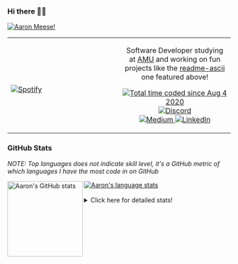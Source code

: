 ### Hi there 👋🏻
[![Aaron Meese!](https://user-images.githubusercontent.com/17814535/88975338-a2aabf00-d27f-11ea-963f-8a19608716b4.png)](https://github.com/ajmeese7/readme-ascii "README ASCII")

<!-- Modified from project here: https://github.com/novatorem/novatorem -->
<table width="100%"> 
  <tr>
  <td width="50%">
      
&nbsp; <br> [![Spotify](https://ajmeese7.vercel.app/api/spotify)](https://open.spotify.com/user/ajmeese)

  </td>
  <td width="50%">
    <p align="center">
    Software Developer studying at <a href="https://www.amu.apus.edu/">AMU</a> and working on fun 
    projects like the <a href="https://github.com/ajmeese7/readme-ascii">readme-ascii</a> one featured above!
    </p>
    <p align="center">
      <a href="https://wakatime.com/@f726891d-3b02-46cd-9b60-e8c59f9e2b14">
        <img src="https://wakatime.com/badge/user/f726891d-3b02-46cd-9b60-e8c59f9e2b14.svg" alt="Total time coded since Aug 4 2020" title="WakaTime" />
      </a>
      <a href="http://link.aaronmeese.com/discord">
        <img src="https://img.shields.io/badge/discord-ajmeese7%234835-369?style=flat-square&logo=discord&logoColor=white&color=purple" alt="Discord" title="Discord">
      </a>
      <br />
      <a href="https://link.aaronmeese.com/medium">
        <img src="https://img.shields.io/badge/medium-ajmeese7-1DB954?style=flat-square&logo=medium&logoColor=white" alt="Medium" title="Medium">
      </a>
      <a href="https://link.aaronmeese.com/linkedin">
        <img src="https://img.shields.io/badge/linkedIn-aaronmeese-1DB954?style=flat-square&logo=linkedin&logoColor=white&color=blue" alt="LinkedIn" title="LinkedIn">
      </a>
    </p>
  </td>

</table>

[//]: <> (The `&nbsp;` is to have Aphelion take up more space)

### GitHub Stats ###
*NOTE: Top languages does not indicate skill level, it's a GitHub metric of which languages I have the most code in on GitHub*

<a href="https://profile-summary-for-github.com/user/ajmeese7">
  <img align="left" height="170px" src="https://github-readme-stats.vercel.app/api?username=ajmeese7&show_icons=true&line_height=27&count_private=true&include_all_commits=true" alt="Aaron's GitHub stats"/>
  <img src="https://github-readme-stats.vercel.app/api/top-langs/?username=ajmeese7&hide_langs_below=5&layout=compact" alt="Aaron's language stats"/>
</a>

<br />
<br />
<details>
<summary>Click here for detailed stats!</summary>

### :zap: Recent Activity
<!--START_SECTION:activity-->
1. 🗣 Commented on [#230](https://github.com/bonfire-networks/bonfire-app/issues/230) in [bonfire-networks/bonfire-app](https://github.com/bonfire-networks/bonfire-app)
2. 🎉 Merged PR [#2](https://github.com/meese-enterprises/website/pull/2) in [meese-enterprises/website](https://github.com/meese-enterprises/website)
3. 🎉 Merged PR [#1](https://github.com/meese-enterprises/website/pull/1) in [meese-enterprises/website](https://github.com/meese-enterprises/website)
4. ❗️ Closed issue [#1](https://github.com/meese-enterprises/cyberpunk-logo-generator/issues/1) in [meese-enterprises/cyberpunk-logo-generator](https://github.com/meese-enterprises/cyberpunk-logo-generator)
5. ❗️ Opened issue [#1](https://github.com/meese-enterprises/cyberpunk-logo-generator/issues/1) in [meese-enterprises/cyberpunk-logo-generator](https://github.com/meese-enterprises/cyberpunk-logo-generator)
<!--END_SECTION:activity-->

### 🧐 Waka Stats
<!--START_SECTION:waka-->
![Code Time](http://img.shields.io/badge/Code%20Time-869%20hrs%203%20mins-blue)

**🐱 My GitHub Data** 

> 🏆 385 Contributions in the Year 2022
 > 
> 📦 355.6 kB Used in GitHub's Storage 
 > 
> 💼 Opted to Hire
 > 
> 📜 66 Public Repositories 
 > 
> 🔑 21 Private Repositories  
 > 
**I'm an Early 🐤** 

```text
🌞 Morning    243 commits    ██████░░░░░░░░░░░░░░░░░░░   25.93% 
🌆 Daytime    359 commits    █████████░░░░░░░░░░░░░░░░   38.31% 
🌃 Evening    320 commits    ████████░░░░░░░░░░░░░░░░░   34.15% 
🌙 Night      15 commits     ░░░░░░░░░░░░░░░░░░░░░░░░░   1.6%

```
📅 **I'm Most Productive on Sunday** 

```text
Monday       113 commits    ███░░░░░░░░░░░░░░░░░░░░░░   12.06% 
Tuesday      141 commits    ███░░░░░░░░░░░░░░░░░░░░░░   15.05% 
Wednesday    115 commits    ███░░░░░░░░░░░░░░░░░░░░░░   12.27% 
Thursday     123 commits    ███░░░░░░░░░░░░░░░░░░░░░░   13.13% 
Friday       119 commits    ███░░░░░░░░░░░░░░░░░░░░░░   12.7% 
Saturday     159 commits    ████░░░░░░░░░░░░░░░░░░░░░   16.97% 
Sunday       167 commits    ████░░░░░░░░░░░░░░░░░░░░░   17.82%

```


📊 **This Week I Spent My Time On** 

```text
⌚︎ Time Zone: America/New_York

💬 Programming Languages: 
JavaScript               19 hrs 5 mins       ████████████░░░░░░░░░░░░░   48.31% 
HTML                     6 hrs 18 mins       ████░░░░░░░░░░░░░░░░░░░░░   15.98% 
JSON                     5 hrs 33 mins       ███░░░░░░░░░░░░░░░░░░░░░░   14.08% 
TypeScript               2 hrs 49 mins       █░░░░░░░░░░░░░░░░░░░░░░░░   7.15% 
CSS                      2 hrs 19 mins       █░░░░░░░░░░░░░░░░░░░░░░░░   5.9%

🐱‍💻 Projects: 
meese.enterprises        11 hrs 37 mins      ███████░░░░░░░░░░░░░░░░░░   29.41% 
aaronmeese.com           8 hrs 36 mins       █████░░░░░░░░░░░░░░░░░░░░   21.78% 
karameese.com            4 hrs 42 mins       ███░░░░░░░░░░░░░░░░░░░░░░   11.91% 
cyberpunk-logo-generator 4 hrs 34 mins       ███░░░░░░░░░░░░░░░░░░░░░░   11.57% 
logo                     2 hrs 28 mins       █░░░░░░░░░░░░░░░░░░░░░░░░   6.27%

```

**I Mostly Code in JavaScript** 

```text
JavaScript               32 repos            █████████████░░░░░░░░░░░░   52.46% 
HTML                     8 repos             ███░░░░░░░░░░░░░░░░░░░░░░   13.11% 
Java                     4 repos             █░░░░░░░░░░░░░░░░░░░░░░░░   6.56% 
Python                   4 repos             █░░░░░░░░░░░░░░░░░░░░░░░░   6.56% 
Elixir                   2 repos             ░░░░░░░░░░░░░░░░░░░░░░░░░   3.28%

```



 Last Updated on 26/03/2022 08:04:03 UTC
<!--END_SECTION:waka-->
</details>
